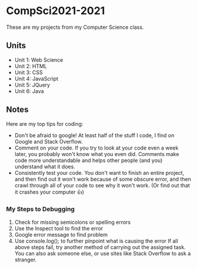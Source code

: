 # CompSci2021-2021
These are my projects from my Computer Science class.

## Units
* Unit 1: Web Science
* Unit 2: HTML
* Unit 3: CSS
* Unit 4: JavaScript
* Unit 5: JQuery
* Unit 6: Java

## Notes
Here are my top tips for coding:
* Don't be afraid to google! At least half of the stuff I code, I find on Google and Stack Overflow.
* Comment on your code. If you try to look at your code even a week later, you probably won't know what you even did. Comments make code more understandable and helps other people (and you) understand what it does.
* Consistently test your code. You don't want to finish an entire project, and then find out it won't work because of some obscure error, and then crawl through all of your code to see why it won't work. (Or find out that it crashes your computer 👍)

### My Steps to Debugging
1. Check for missing semicolons or spelling errors
2. Use the Inspect tool to find the error
3. Google error message to find problem
4. Use console.log(); to further pinpoint what is causing the error
If all above steps fail, try another method of carrying out the assigned task. You can also ask someone else, or use sites like Stack Overflow to ask a stranger.

